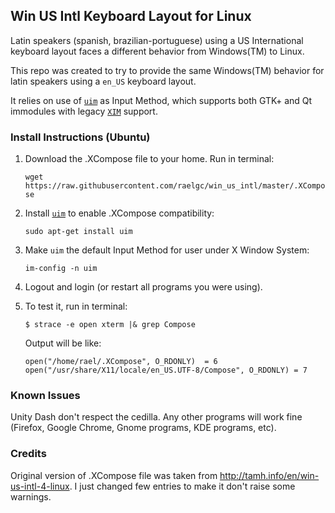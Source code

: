 ## Win US Intl Keyboard Layout for Linux

Latin speakers (spanish, brazilian-portuguese) using a US International keyboard layout faces a different behavior from Windows(TM) to Linux.

This repo was created to try to provide the same Windows(TM) behavior for latin speakers using a `en_US` keyboard layout.

It relies on use of [`uim`](http://en.wikipedia.org/wiki/Uim) as Input Method, which supports both GTK+ and Qt immodules with legacy [`XIM`](http://en.wikipedia.org/wiki/Xim) support.


### Install Instructions (Ubuntu)

1. Download the .XCompose file to your home. Run in terminal:

    `wget https://raw.githubusercontent.com/raelgc/win_us_intl/master/.XCompose`

2. Install [`uim`](http://en.wikipedia.org/wiki/Uim) to enable .XCompose compatibility:

    `sudo apt-get install uim`

3. Make `uim` the default Input Method for user under X Window System:

    `im-config -n uim`

4. Logout and login (or restart all programs you were using).

5. To test it, run in terminal:

    `$ strace -e open xterm |& grep Compose`
    
    Output will be like:

    ```term    
    open("/home/rael/.XCompose", O_RDONLY)  = 6
    open("/usr/share/X11/locale/en_US.UTF-8/Compose", O_RDONLY) = 7
    ```

### Known Issues

Unity Dash don't respect the cedilla. Any other programs will work fine (Firefox, Google Chrome, Gnome programs, KDE programs, etc).

### Credits

Original version of .XCompose file was taken from http://tamh.info/en/win-us-intl-4-linux. I just changed few entries to make it don't raise some warnings.
